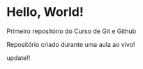 # Hello, World!
Primeiro repositório do Curso de Git e Github

Repositório criado durante uma aula ao vivo!

update!!
